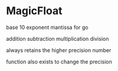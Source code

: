 # MagicFloat
base 10 exponent mantissa for go

addition
subtraction
multiplication
division

always retains the higher precision number

function also exists to change the precision

